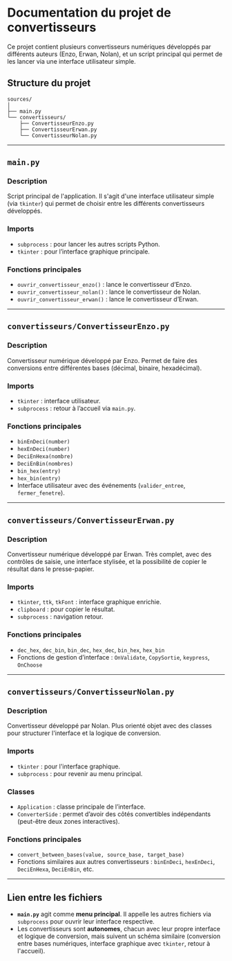 
# Documentation du projet de convertisseurs

Ce projet contient plusieurs convertisseurs numériques développés par différents auteurs (Enzo, Erwan, Nolan), et un script principal qui permet de les lancer via une interface utilisateur simple.

## Structure du projet

```
sources/
│
├── main.py
└── convertisseurs/
    ├── ConvertisseurEnzo.py
    ├── ConvertisseurErwan.py
    └── ConvertisseurNolan.py
```

---

## `main.py`

### Description
Script principal de l'application. Il s'agit d'une interface utilisateur simple (via `tkinter`) qui permet de choisir entre les différents convertisseurs développés.

### Imports
- `subprocess` : pour lancer les autres scripts Python.
- `tkinter` : pour l’interface graphique principale.

### Fonctions principales
- `ouvrir_convertisseur_enzo()` : lance le convertisseur d’Enzo.
- `ouvrir_convertisseur_nolan()` : lance le convertisseur de Nolan.
- `ouvrir_convertisseur_erwan()` : lance le convertisseur d’Erwan.

---

## `convertisseurs/ConvertisseurEnzo.py`

### Description
Convertisseur numérique développé par Enzo. Permet de faire des conversions entre différentes bases (décimal, binaire, hexadécimal).

### Imports
- `tkinter` : interface utilisateur.
- `subprocess` : retour à l’accueil via `main.py`.

### Fonctions principales
- `binEnDeci(number)`
- `hexEnDeci(number)`
- `DeciEnHexa(nombre)`
- `DeciEnBin(nombres)`
- `bin_hex(entry)`
- `hex_bin(entry)`
- Interface utilisateur avec des événements (`valider_entree`, `fermer_fenetre`).

---

## `convertisseurs/ConvertisseurErwan.py`

### Description
Convertisseur numérique développé par Erwan. Très complet, avec des contrôles de saisie, une interface stylisée, et la possibilité de copier le résultat dans le presse-papier.

### Imports
- `tkinter`, `ttk`, `tkFont` : interface graphique enrichie.
- `clipboard` : pour copier le résultat.
- `subprocess` : navigation retour.

### Fonctions principales
- `dec_hex`, `dec_bin`, `bin_dec`, `hex_dec`, `bin_hex`, `hex_bin`
- Fonctions de gestion d’interface : `OnValidate`, `CopySortie`, `keypress`, `OnChoose`

---

## `convertisseurs/ConvertisseurNolan.py`

### Description
Convertisseur développé par Nolan. Plus orienté objet avec des classes pour structurer l'interface et la logique de conversion.

### Imports
- `tkinter` : pour l'interface graphique.
- `subprocess` : pour revenir au menu principal.

### Classes
- `Application` : classe principale de l’interface.
- `ConverterSide` : permet d’avoir des côtés convertibles indépendants (peut-être deux zones interactives).

### Fonctions principales
- `convert_between_bases(value, source_base, target_base)`
- Fonctions similaires aux autres convertisseurs : `binEnDeci`, `hexEnDeci`, `DeciEnHexa`, `DeciEnBin`, etc.

---

## Lien entre les fichiers

- **`main.py`** agit comme **menu principal**. Il appelle les autres fichiers via `subprocess` pour ouvrir leur interface respective.
- Les convertisseurs sont **autonomes**, chacun avec leur propre interface et logique de conversion, mais suivent un schéma similaire (conversion entre bases numériques, interface graphique avec `tkinter`, retour à l'accueil).
